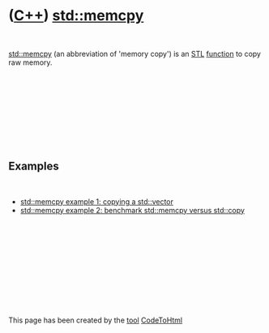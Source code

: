 



 

 

 

 

 

([C++](Cpp.htm)) [std::memcpy](CppStdMemcpy.htm)
================================================

 

[std::memcpy](CppStdMemcpy.htm) (an abbreviation of 'memory copy') is an
[STL](CppStl.htm) [function](CppFunction.htm) to copy raw memory.

 

 

 

 

 

Examples
--------

 

-   [std::memcpy example 1: copying a
    std::vector](CppStdMemcpyExample1.htm)
-   [std::memcpy example 2: benchmark std::memcpy versus
    std::copy](CppStdMemcpyExample2.htm)

 

 

 

 

 





 




This page has been created by the [tool](Tools.htm)
[CodeToHtml](ToolCodeToHtml.htm)
